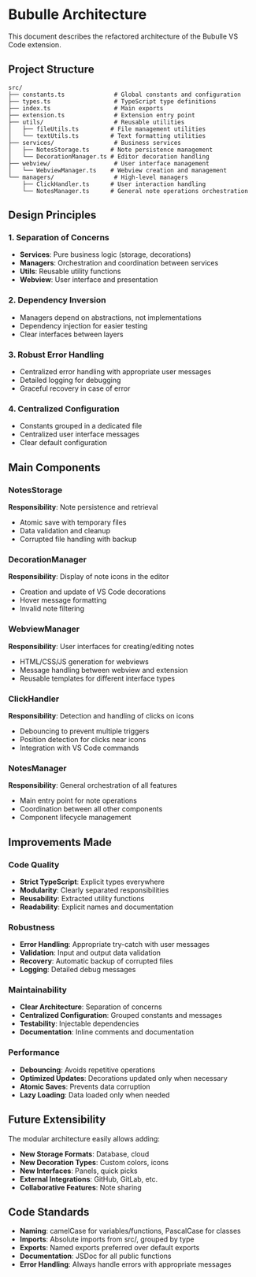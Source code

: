 # Bubulle Architecture

This document describes the refactored architecture of the Bubulle VS Code extension.

## Project Structure

```
src/
├── constants.ts              # Global constants and configuration
├── types.ts                  # TypeScript type definitions
├── index.ts                  # Main exports
├── extension.ts              # Extension entry point
├── utils/                    # Reusable utilities
│   ├── fileUtils.ts         # File management utilities
│   └── textUtils.ts         # Text formatting utilities
├── services/                 # Business services
│   ├── NotesStorage.ts      # Note persistence management
│   └── DecorationManager.ts # Editor decoration handling
├── webview/                  # User interface management
│   └── WebviewManager.ts    # Webview creation and management
└── managers/                 # High-level managers
    ├── ClickHandler.ts      # User interaction handling
    └── NotesManager.ts      # General note operations orchestration
```

## Design Principles

### 1. Separation of Concerns
- **Services**: Pure business logic (storage, decorations)
- **Managers**: Orchestration and coordination between services
- **Utils**: Reusable utility functions
- **Webview**: User interface and presentation

### 2. Dependency Inversion
- Managers depend on abstractions, not implementations
- Dependency injection for easier testing
- Clear interfaces between layers

### 3. Robust Error Handling
- Centralized error handling with appropriate user messages
- Detailed logging for debugging
- Graceful recovery in case of error

### 4. Centralized Configuration
- Constants grouped in a dedicated file
- Centralized user interface messages
- Clear default configuration

## Main Components

### NotesStorage
**Responsibility**: Note persistence and retrieval
- Atomic save with temporary files
- Data validation and cleanup
- Corrupted file handling with backup

### DecorationManager
**Responsibility**: Display of note icons in the editor
- Creation and update of VS Code decorations
- Hover message formatting
- Invalid note filtering

### WebviewManager
**Responsibility**: User interfaces for creating/editing notes
- HTML/CSS/JS generation for webviews
- Message handling between webview and extension
- Reusable templates for different interface types

### ClickHandler
**Responsibility**: Detection and handling of clicks on icons
- Debouncing to prevent multiple triggers
- Position detection for clicks near icons
- Integration with VS Code commands

### NotesManager
**Responsibility**: General orchestration of all features
- Main entry point for note operations
- Coordination between all other components
- Component lifecycle management

## Improvements Made

### Code Quality
- **Strict TypeScript**: Explicit types everywhere
- **Modularity**: Clearly separated responsibilities
- **Reusability**: Extracted utility functions
- **Readability**: Explicit names and documentation

### Robustness
- **Error Handling**: Appropriate try-catch with user messages
- **Validation**: Input and output data validation
- **Recovery**: Automatic backup of corrupted files
- **Logging**: Detailed debug messages

### Maintainability
- **Clear Architecture**: Separation of concerns
- **Centralized Configuration**: Grouped constants and messages
- **Testability**: Injectable dependencies
- **Documentation**: Inline comments and documentation

### Performance
- **Debouncing**: Avoids repetitive operations
- **Optimized Updates**: Decorations updated only when necessary
- **Atomic Saves**: Prevents data corruption
- **Lazy Loading**: Data loaded only when needed

## Future Extensibility

The modular architecture easily allows adding:
- **New Storage Formats**: Database, cloud
- **New Decoration Types**: Custom colors, icons
- **New Interfaces**: Panels, quick picks
- **External Integrations**: GitHub, GitLab, etc.
- **Collaborative Features**: Note sharing

## Code Standards

- **Naming**: camelCase for variables/functions, PascalCase for classes
- **Imports**: Absolute imports from src/, grouped by type
- **Exports**: Named exports preferred over default exports
- **Documentation**: JSDoc for all public functions
- **Error Handling**: Always handle errors with appropriate messages
